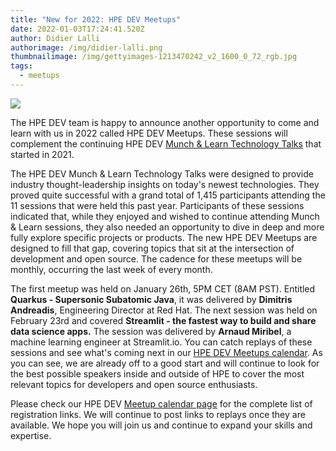 ```yaml
---
title: "New for 2022: HPE DEV Meetups"
date: 2022-01-03T17:24:41.520Z
author: Didier Lalli
authorimage: /img/didier-lalli.png
thumbnailimage: /img/gettyimages-1213470242_v2_1600_0_72_rgb.jpg
tags:
  - meetups
---
```

![](/img/gettyimages-1213470242_v2_1600_0_72_rgb.jpg)

The HPE DEV team is happy to announce another opportunity to come and learn with us in 2022 called HPE DEV Meetups. These sessions will complement the continuing HPE DEV [Munch & Learn Technology Talks](https://developer.hpe.com/campaign/munch-and-learn) that started in 2021.

The HPE DEV Munch & Learn Technology Talks were designed to provide industry thought-leadership insights on today's newest technologies. They proved quite successful with a grand total of 1,415 participants attending the 11 sessions that were held this past year. Participants of these sessions indicated that, while they enjoyed and wished to continue attending Munch & Learn sessions, they also needed an opportunity to dive in deep and more fully explore specific projects or products. The new HPE DEV Meetups are designed to fill that gap, covering topics that sit at the intersection of development and open source. The cadence for these meetups will be monthly, occurring the last week of every month.

The first meetup was held on January 26th, 5PM CET (8AM PST). Entitled **Quarkus - Supersonic Subatomic Java**, it was delivered by **Dimitris Andreadis**, Engineering Director at Red Hat. The next session was held on February 23rd and covered **Streamlit - the fastest way to build and share data science apps.** The session was delivered by **Arnaud Miribel**, a machine learning engineer at Streamlit.io. You can catch replays of these sessions and see what's coming next in our [HPE DEV Meetups calendar](https://developer.hpe.com/campaign/meetups). As you can see, we are already off to a good start and will continue to look for the best possible speakers inside and outside of HPE to cover the most relevant topics for developers and open source enthusiasts.

Please check our HPE DEV [Meetup calendar page](https://developer.hpe.com/campaign/meetups/) for the complete list of registration links. We will continue to post links to replays once they are available. We hope you will join us and continue to expand your skills and expertise.